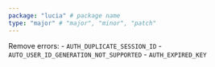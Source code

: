 ```yaml
---
package: "lucia" # package name
type: "major" # "major", "minor", "patch"
---
```


Remove errors:
    - `AUTH_DUPLICATE_SESSION_ID`
    - `AUTO_USER_ID_GENERATION_NOT_SUPPORTED`
    - `AUTH_EXPIRED_KEY`